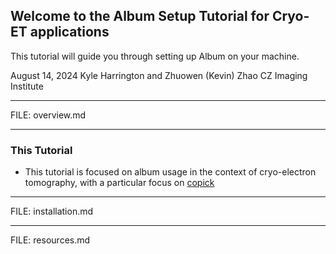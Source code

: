 ## Welcome to the Album Setup Tutorial for Cryo-ET applications

This tutorial will guide you through setting up Album on your machine.

<add a cryoET picture>

August 14, 2024
Kyle Harrington and Zhuowen (Kevin) Zhao
CZ Imaging Institute

---

FILE: overview.md

---

### This Tutorial

- This tutorial is focused on album usage in the context of cryo-electron tomography, with a particular focus on [copick](https://copick.github.io/copick/)

---

FILE: installation.md

---

FILE: resources.md
